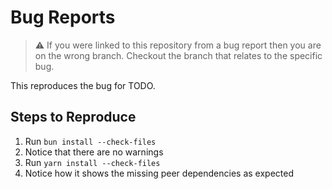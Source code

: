# Bug Reports

> ⚠️ If you were linked to this repository from a bug report then you are on the wrong branch.
> Checkout the branch that relates to the specific bug.

This reproduces the bug for TODO.

## Steps to Reproduce

1. Run `bun install --check-files`
1. Notice that there are no warnings
1. Run `yarn install --check-files`
1. Notice how it shows the missing peer dependencies as expected
